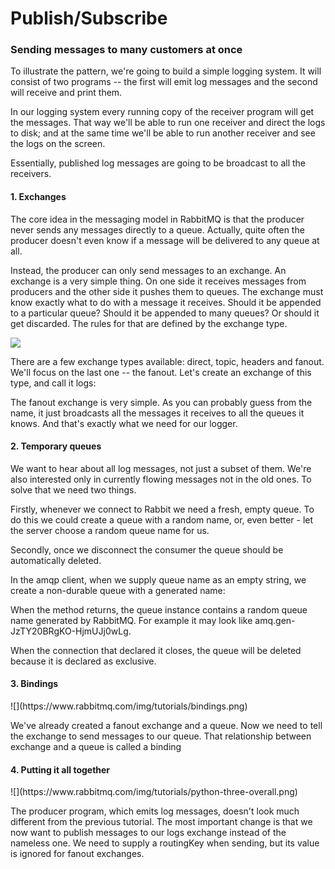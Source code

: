 <h1>Publish/Subscribe</h1>
<h3>Sending messages to many customers at once </h3>
<p>To illustrate the pattern, we're going to build a simple logging system. It will consist of two programs -- the first will emit log messages and the second will receive and print them.
   
   In our logging system every running copy of the receiver program will get the messages. That way we'll be able to run one receiver and direct the logs to disk; and at the same time we'll be able to run another receiver and see the logs on the screen.
   
   Essentially, published log messages are going to be broadcast to all the receivers.</p>
   
   
<h4>1. Exchanges</h4>
<p>The core idea in the messaging model in RabbitMQ is that the producer never sends any messages directly to a queue. Actually, quite often the producer doesn't even know if a message will be delivered to any queue at all.
   
   Instead, the producer can only send messages to an exchange. An exchange is a very simple thing. On one side it receives messages from producers and the other side it pushes them to queues. The exchange must know exactly what to do with a message it receives. Should it be appended to a particular queue? Should it be appended to many queues? Or should it get discarded. The rules for that are defined by the exchange type.</p>

![](https://www.rabbitmq.com/img/tutorials/exchanges.png)
<p>There are a few exchange types available: direct, topic, headers and fanout. We'll focus on the last one -- the fanout. Let's create an exchange of this type, and call it logs:</p>

<p>The fanout exchange is very simple. As you can probably guess from the name, it just broadcasts all the messages it receives to all the queues it knows. And that's exactly what we need for our logger.</p>

<h4>2. Temporary queues</h4>
<p>We want to hear about all log messages, not just a subset of them. We're also interested only in currently flowing messages not in the old ones. To solve that we need two things.
   
   Firstly, whenever we connect to Rabbit we need a fresh, empty queue. To do this we could create a queue with a random name, or, even better - let the server choose a random queue name for us.
   
   Secondly, once we disconnect the consumer the queue should be automatically deleted.
   
   In the amqp client, when we supply queue name as an empty string, we create a non-durable queue with a generated name:</p>
   
<p>When the method returns, the queue instance contains a random queue name generated by RabbitMQ. For example it may look like amq.gen-JzTY20BRgKO-HjmUJj0wLg.
   
   When the connection that declared it closes, the queue will be deleted because it is declared as exclusive.</p>
   
<h4>3. Bindings</h4>
![](https://www.rabbitmq.com/img/tutorials/bindings.png)
<p>We've already created a fanout exchange and a queue. Now we need to tell the exchange to send messages to our queue. That relationship between exchange and a queue is called a binding</p>

<h4>4. Putting it all together</h4>
![](https://www.rabbitmq.com/img/tutorials/python-three-overall.png)
<p>The producer program, which emits log messages, doesn't look much different from the previous tutorial. The most important change is that we now want to publish messages to our logs exchange instead of the nameless one. We need to supply a routingKey when sending, but its value is ignored for fanout exchanges.</p>